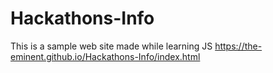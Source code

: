# Hackathons-Info
This is a sample web site made while learning JS
https://the-eminent.github.io/Hackathons-Info/index.html

